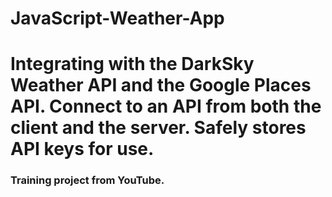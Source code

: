 # JavaScript-Weather-App
<h1>Integrating with the DarkSky Weather API and the Google Places API. Сonnect to an API from both the client and the server. Safely stores API keys for use.</h1>
<h3>Training project from YouTube.</h3>
